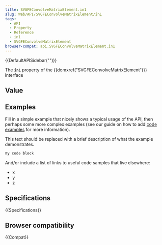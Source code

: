 ```yaml
---
title: SVGFEConvolveMatrixElement.in1
slug: Web/API/SVGFEConvolveMatrixElement/in1
tags:
  - API
  - Property
  - Reference
  - in1
  - SVGFEConvolveMatrixElement
browser-compat: api.SVGFEConvolveMatrixElement.in1
---
```

{{DefaultAPISidebar("")}}

The **`in1`** property of the {{domxref("SVGFEConvolveMatrixElement")}} interface 

## Value



## Examples

Fill in a simple example that nicely shows a typical usage of the API, then perhaps some more complex examples (see our guide on how to add [code examples](/en-US/docs/MDN/Contribute/Structures/Code_examples) for more information).

This text should be replaced with a brief description of what the example demonstrates.

```js
my code block
```

And/or include a list of links to useful code samples that live elsewhere:

*   x
*   y
*   z

## Specifications

{{Specifications}}

## Browser compatibility

{{Compat}}


